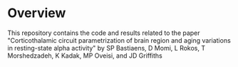 # Overview
This repository contains the code and results related to the paper "Corticothalamic circuit parametrization of brain region and aging variations in resting-state alpha activity" by SP Bastiaens, D Momi, L Rokos, T Morshedzadeh, K Kadak, MP Oveisi, and JD Griffiths
